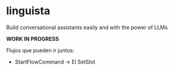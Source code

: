 # linguista
Build conversational assistants easily and with the power of LLMs

**WORK IN PROGRESS**

Flujos que pueden ir juntos:
- StartFlowCommand ->
El SetSlot 
